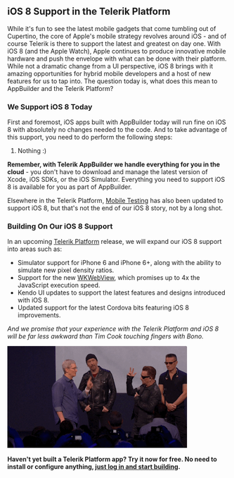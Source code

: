 ## iOS 8 Support in the Telerik Platform

While it's fun to see the latest mobile gadgets that come tumbling out of Cupertino, the core of Apple's mobile strategy revolves around iOS - and of course Telerik is there to support the latest and greatest on day one. With iOS 8 (and the Apple Watch), Apple continues to produce innovative mobile hardware and push the envelope with what can be done with their platform. While not a dramatic change from a UI perspective, iOS 8 brings with it amazing opportunities for hybrid mobile developers and a host of new features for us to tap into. The question today is, what does this mean to AppBuilder and the Telerik Platform?

### We Support iOS 8 Today

First and foremost, iOS apps built with AppBuilder today will run fine on iOS 8 with absolutely no changes needed to the code. And to take advantage of this support, you need to do perform the following steps:

1. Nothing :)

**Remember, with Telerik AppBuilder we handle everything for you in the cloud** - you don't have to download and manage the latest version of Xcode, iOS SDKs, or the iOS Simulator. Everything you need to support iOS 8 is available for you as part of AppBuilder.

Elsewhere in the Telerik Platform, [Mobile Testing](http://www.telerik.com/mobile-testing) has also been updated to support iOS 8, but that's not the end of our iOS 8 story, not by a long shot.

### Building On Our iOS 8 Support

In an upcoming [Telerik Platform](http://www.telerik.com/platform) release, we will expand our iOS 8 support into areas such as:

- Simulator support for iPhone 6 and iPhone 6+, along with the ability to simulate new pixel density ratios.
- Support for the new [WKWebView](http://developer.telerik.com/featured/why-ios-8s-wkwebview-is-a-big-deal-for-hybrid-development/), which promises up to 4x the JavaScript execution speed.
- Kendo UI updates to support the latest features and designs introduced with iOS 8.
- Updated support for the latest Cordova bits featuring iOS 8 improvements.

*And we promise that your experience with the Telerik Platform and iOS 8 will be far less awkward than Tim Cook touching fingers with Bono.*

![tim cook and bono](timcook_bono.gif)

**Haven't yet built a Telerik Platform app? Try it now for free. No need to install or configure anything, [just log in and start building](https://platform.telerik.com/).**






